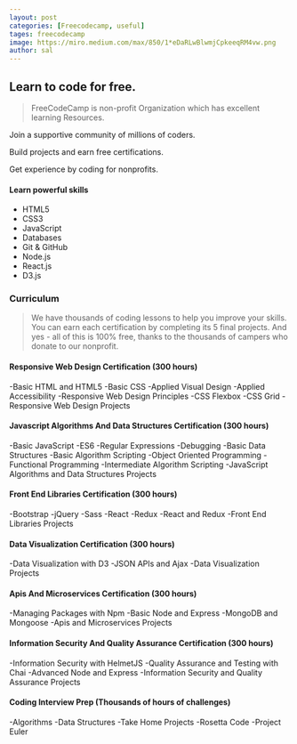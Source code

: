 ```yaml
---
layout: post
categories: [Freecodecamp, useful]
tages: freecodecamp
image: https://miro.medium.com/max/850/1*eDaRLwBlwmjCpkeeqRM4vw.png
author: sal
---
```

## Learn to code for free.

> FreeCodeCamp is non-profit Organization which has excellent learning Resources.

Join a supportive community of millions of coders.

Build projects and earn free certifications.

Get experience by coding for nonprofits.


#### Learn powerful skills
- HTML5
- CSS3
- JavaScript
- Databases
- Git & GitHub
- Node.js
- React.js
- D3.js



### Curriculum
> We have thousands of coding lessons to help you improve your skills.
You can earn each certification by completing its 5 final projects.
And yes - all of this is 100% free, thanks to the thousands of campers who donate to our nonprofit.

#### Responsive Web Design Certification (300 hours)
-Basic HTML and HTML5
-Basic CSS
-Applied Visual Design
-Applied Accessibility
-Responsive Web Design Principles
-CSS Flexbox
-CSS Grid
-Responsive Web Design Projects

#### Javascript Algorithms And Data Structures Certification (300 hours)
-Basic JavaScript
-ES6
-Regular Expressions
-Debugging
-Basic Data Structures
-Basic Algorithm Scripting
-Object Oriented Programming
-Functional Programming
-Intermediate Algorithm Scripting
-JavaScript Algorithms and Data Structures Projects

#### Front End Libraries Certification (300 hours)
-Bootstrap
-jQuery
-Sass
-React
-Redux
-React and Redux
-Front End Libraries Projects

#### Data Visualization Certification (300 hours)
-Data Visualization with D3
-JSON APIs and Ajax
-Data Visualization Projects

#### Apis And Microservices Certification (300 hours)
-Managing Packages with Npm
-Basic Node and Express
-MongoDB and Mongoose
-Apis and Microservices Projects

#### Information Security And Quality Assurance Certification (300 hours)
-Information Security with HelmetJS
-Quality Assurance and Testing with Chai
-Advanced Node and Express
-Information Security and Quality Assurance Projects

#### Coding Interview Prep (Thousands of hours of challenges)
-Algorithms
-Data Structures
-Take Home Projects
-Rosetta Code
-Project Euler
